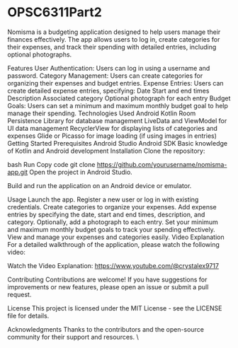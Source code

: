 # OPSC6311Part2
Nomisma is a budgeting application designed to help users manage their finances effectively. The app allows users to log in, create categories for their expenses, and track their spending with detailed entries, including optional photographs.

Features User Authentication: Users can log in using a username and password. Category Management: Users can create categories for organizing their expenses and budget entries. Expense Entries: Users can create detailed expense entries, specifying: Date Start and end times Description Associated category Optional photograph for each entry Budget Goals: Users can set a minimum and maximum monthly budget goal to help manage their spending. Technologies Used Android Kotlin Room Persistence Library for database management LiveData and ViewModel for UI data management RecyclerView for displaying lists of categories and expenses Glide or Picasso for image loading (if using images in entries) Getting Started Prerequisites Android Studio Android SDK Basic knowledge of Kotlin and Android development Installation Clone the repository:

bash Run Copy code git clone https://github.com/yourusername/nomisma-app.git Open the project in Android Studio.

Build and run the application on an Android device or emulator.

Usage Launch the app. Register a new user or log in with existing credentials. Create categories to organize your expenses. Add expense entries by specifying the date, start and end times, description, and category. Optionally, add a photograph to each entry. Set your minimum and maximum monthly budget goals to track your spending effectively. View and manage your expenses and categories easily. Video Explanation For a detailed walkthrough of the application, please watch the following video:

Watch the Video Explanation: https://www.youtube.com/@crystalex9717

Contributing Contributions are welcome! If you have suggestions for improvements or new features, please open an issue or submit a pull request.

License This project is licensed under the MIT License - see the LICENSE file for details.

Acknowledgments Thanks to the contributors and the open-source community for their support and resources. \

